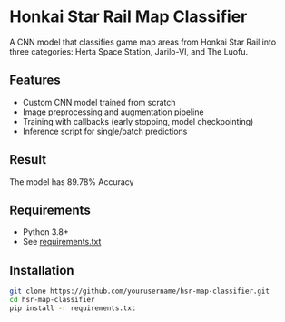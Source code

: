 # Honkai Star Rail Map Classifier

A CNN model that classifies game map areas from Honkai Star Rail into three categories: Herta Space Station, Jarilo-VI, and The Luofu.

## Features
- Custom CNN model trained from scratch
- Image preprocessing and augmentation pipeline
- Training with callbacks (early stopping, model checkpointing)
- Inference script for single/batch predictions

## Result
The model has 89.78% Accuracy

## Requirements
- Python 3.8+
- See [requirements.txt](requirements.txt)

## Installation
```bash
git clone https://github.com/yourusername/hsr-map-classifier.git
cd hsr-map-classifier
pip install -r requirements.txt